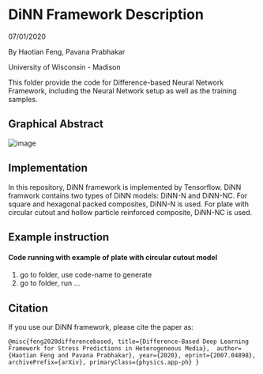 # DiNN Framework Description

07/01/2020

By Haotian Feng, Pavana Prabhakar

University of Wisconsin - Madison

This folder provide the code for Difference-based Neural Network Framework, including the Neural Network setup as well as the training samples.

## Graphical Abstract
![image](https://user-images.githubusercontent.com/62448186/110992657-d2549600-833b-11eb-9304-1d95bfaaab02.png)

## Implementation
In this repository, DiNN framework is implemented by Tensorflow.
DiNN framwork contains two types of DiNN models: DiNN-N and DiNN-NC. For square and hexagonal packed composites, DiNN-N is used. For plate with circular cutout and hollow particle reinforced composite, DiNN-NC is used. 

## Example instruction
#### Code running with example of plate with circular cutout model
1. go to folder, use code-name to generate
2. go to folder, run ...

## Citation
If you use our DiNN framework, please cite the paper as:

`@misc{feng2020differencebased,
      title={Difference-Based Deep Learning Framework for Stress Predictions in Heterogeneous Media}, 
      author={Haotian Feng and Pavana Prabhakar},
      year={2020},
      eprint={2007.04898},
      archivePrefix={arXiv},
      primaryClass={physics.app-ph}
}`
